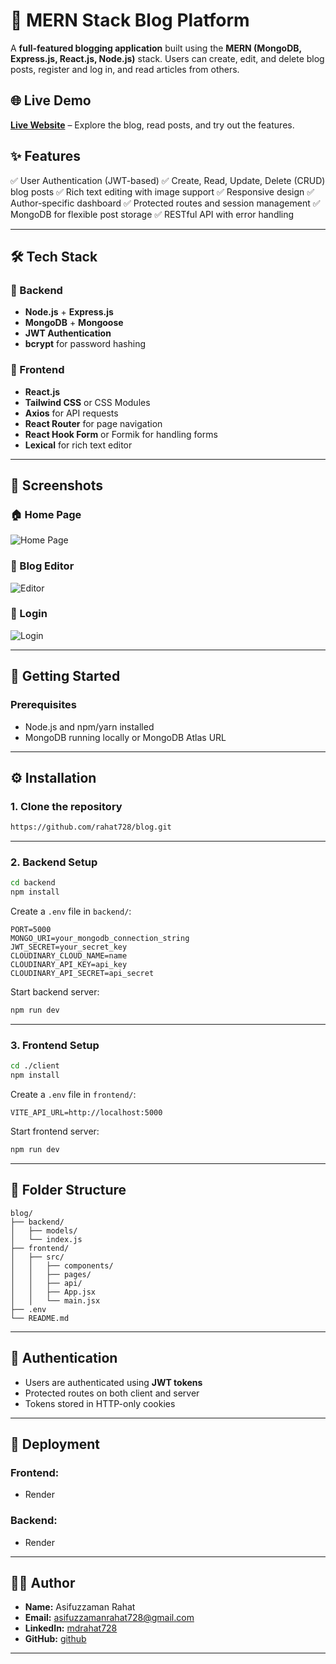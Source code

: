 # 📝 MERN Stack Blog Platform

A **full-featured blogging application** built using the **MERN (MongoDB, Express.js, React.js, Node.js)** stack. Users can create, edit, and delete blog posts, register and log in, and read articles from others.

## 🌐 Live Demo

[**Live Website**](https://blog-und6.onrender.com/) – Explore the blog, read posts, and try out the features.

## ✨ Features

✅ User Authentication (JWT-based)
✅ Create, Read, Update, Delete (CRUD) blog posts
✅ Rich text editing with image support
✅ Responsive design
✅ Author-specific dashboard
✅ Protected routes and session management
✅ MongoDB for flexible post storage
✅ RESTful API with error handling

---

## 🛠️ Tech Stack

### 🧠 Backend

* **Node.js** + **Express.js**
* **MongoDB** + **Mongoose**
* **JWT Authentication**
* **bcrypt** for password hashing

### 🎨 Frontend

* **React.js**
* **Tailwind CSS** or CSS Modules
* **Axios** for API requests
* **React Router** for page navigation
* **React Hook Form** or Formik for handling forms
* **Lexical** for rich text editor

---

## 📸 Screenshots

### 🏠 Home Page
![Home Page](https://github.com/user-attachments/assets/7f904a5b-fbd7-494f-bbb6-da510433fb7c)

### 📝 Blog Editor
![Editor](https://github.com/user-attachments/assets/4459b287-d43f-4f7f-b025-b62ce36a1e34)

### 🔐 Login
![Login](https://github.com/user-attachments/assets/e942303d-53bd-4d9c-bcbe-6d32db644ad0)

---

## 🧪 Getting Started

### Prerequisites

* Node.js and npm/yarn installed
* MongoDB running locally or MongoDB Atlas URL

---

## ⚙️ Installation

### 1. Clone the repository

```bash
https://github.com/rahat728/blog.git
```

---

### 2. Backend Setup

```bash
cd backend
npm install
```

Create a `.env` file in `backend/`:

```
PORT=5000
MONGO_URI=your_mongodb_connection_string
JWT_SECRET=your_secret_key
CLOUDINARY_CLOUD_NAME=name
CLOUDINARY_API_KEY=api_key
CLOUDINARY_API_SECRET=api_secret
```

Start backend server:

```bash
npm run dev
```

---

### 3. Frontend Setup

```bash
cd ./client
npm install
```

Create a `.env` file in `frontend/`:

```
VITE_API_URL=http://localhost:5000
```

Start frontend server:

```bash
npm run dev
```

---

## 📁 Folder Structure

```plaintext
blog/
├── backend/
│   ├── models/
│   └── index.js
├── frontend/
│   ├── src/
│   │   ├── components/
│   │   ├── pages/
│   │   ├── api/
│   │   ├── App.jsx
│   │   └── main.jsx
├── .env
└── README.md
```

---

## 🔐 Authentication

* Users are authenticated using **JWT tokens**
* Protected routes on both client and server
* Tokens stored in HTTP-only cookies

---

## 🚀 Deployment

### Frontend:

* Render

### Backend:

* Render

---

## 🙋‍♂️ Author

* **Name:** Asifuzzaman Rahat
* **Email:** [asifuzzamanrahat728@gmail.com](mailto:asifuzzamanrahat728@gmail.com)
* **LinkedIn:** [mdrahat728](https://www.linkedin.com/in/mdrahat728)
* **GitHub:** [github](https://github.com/rahat728)

---
